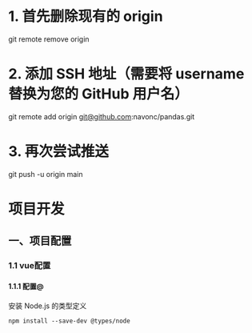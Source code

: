 # 1. 首先删除现有的 origin
git remote remove origin

# 2. 添加 SSH 地址（需要将 username 替换为您的 GitHub 用户名）
git remote add origin git@github.com:navonc/pandas.git

# 3. 再次尝试推送
git push -u origin main



# 项目开发



## 一、项目配置

### 1.1 vue配置

#### 1.1.1 配置@

安装 Node.js 的类型定义

```
npm install --save-dev @types/node
```



## 